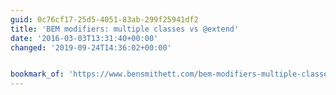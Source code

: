 ```yaml
---
guid: 0c76cf17-25d5-4051-83ab-299f25941df2
title: 'BEM modifiers: multiple classes vs @extend'
date: '2016-03-03T13:31:40+00:00'
changed: '2019-09-24T14:36:02+00:00'


bookmark_of: 'https://www.bensmithett.com/bem-modifiers-multiple-classes-vs-extend/'
---
```




